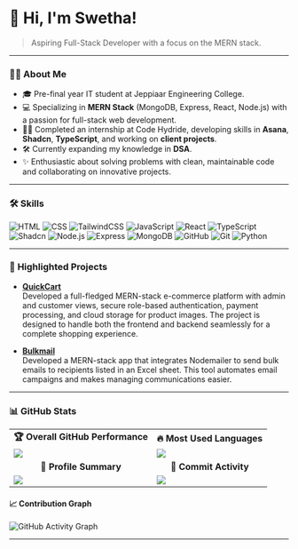 # 👋 Hi, I'm Swetha!

> Aspiring Full-Stack Developer with a focus on the MERN stack.

---

### 👩‍💻 **About Me**
- 🎓 Pre-final year IT student at Jeppiaar Engineering College.
- 💻 Specializing in **MERN Stack** (MongoDB, Express, React, Node.js) with a passion for full-stack web development.
- 👩‍💼 Completed an internship at Code Hydride, developing skills in **Asana**, **Shadcn**, **TypeScript**, and working on **client projects**.
- 🛠 Currently expanding my knowledge in **DSA**.
- ✨ Enthusiastic about solving problems with clean, maintainable code and collaborating on innovative projects.
  
---

### 🛠 **Skills**
![HTML](https://img.shields.io/badge/HTML5-E34F26?style=flat&logo=html5&logoColor=white)
![CSS](https://img.shields.io/badge/CSS3-1572B6?style=flat&logo=css3&logoColor=white)
![TailwindCSS](https://img.shields.io/badge/TailwindCSS-38B2AC?style=flat&logo=tailwind-css&logoColor=white)
![JavaScript](https://img.shields.io/badge/JavaScript-F7DF1E?style=flat&logo=javascript&logoColor=black)
![React](https://img.shields.io/badge/React-61DAFB?style=flat&logo=react&logoColor=white)
![TypeScript](https://img.shields.io/badge/TypeScript-007ACC?style=flat&logo=typescript&logoColor=white)
![Shadcn](https://img.shields.io/badge/Shadcn-273347?style=flat)
![Node.js](https://img.shields.io/badge/Node.js-339933?style=flat&logo=nodedotjs&logoColor=white)
![Express](https://img.shields.io/badge/Express-000000?style=flat&logo=express&logoColor=white)
![MongoDB](https://img.shields.io/badge/MongoDB-47A248?style=flat&logo=mongodb&logoColor=white)
![GitHub](https://img.shields.io/badge/GitHub-181717?style=flat&logo=github&logoColor=white)
![Git](https://img.shields.io/badge/Git-F05032?style=flat&logo=git&logoColor=white)
![Python](https://img.shields.io/badge/Python-3776AB?style=flat&logo=python&logoColor=white)

---

### 📘 **Highlighted Projects**
- **[QuickCart](https://quickcart-1-myul.onrender.com)**  
  Developed a full-fledged MERN-stack e-commerce platform with admin and customer views, secure role-based authentication, payment processing, and cloud storage for product images. The project is designed to handle both the frontend and backend seamlessly for a complete shopping experience.
  
- **[Bulkmail](https://bulkmail-1-swa9.onrender.com)**  
  Developed a MERN-stack app that integrates Nodemailer to send bulk emails to recipients listed in an Excel sheet. This tool automates email campaigns and makes managing communications easier.

---

### 📊 **GitHub Stats**    

<table>
  <tr>
    <td align="center"><b>🏆 Overall GitHub Performance</b></td>
    <td align="center"><b>🔥 Most Used Languages</b></td>
  </tr>
  <tr>
    <td>
      <img src="https://github-readme-stats.vercel.app/api?username=swethaselvamurugan&theme=dark&show_icons=true&&hide=issues,contribs" />
    </td>
    <td>
      <img src="https://github-readme-stats.vercel.app/api/top-langs/?username=swethaselvamurugan&layout=compact&langs_count=10&theme=radical" />
    </td>
  </tr>
  <tr>
    <td align="center"><b>📌 Profile Summary</b></td>
    <td align="center"><b>📅 Commit Activity</b></td>
  </tr>
  <tr>
    <td>
      <img src="https://github-profile-summary-cards.vercel.app/api/cards/profile-details?username=swethaselvamurugan&theme=radical" />
    </td>
    <td>
      <img src="https://github-profile-summary-cards.vercel.app/api/cards/productive-time?username=swethaselvamurugan&theme=radical" />
    </td>
  </tr>
</table>

#### 📈 Contribution Graph  
![GitHub Activity Graph](https://github-readme-activity-graph.vercel.app/graph?username=swethaselvamurugan&bg_color=0d1117&color=58a6ff&line=58a6ff&point=f8f8f2&area=true&hide_border=true)  

---
